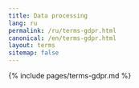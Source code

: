 ```yaml
---
title: Data processing
lang: ru
permalink: /ru/terms-gdpr.html
canonical: /en/terms-gdpr.html
layout: terms
sitemap: false
---
```


{% include pages/terms-gdpr.md %}
